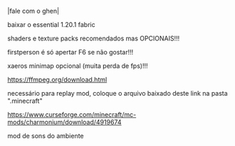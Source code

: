 |fale com o ghen|

baixar o essential 1.20.1 fabric

shaders e texture packs recomendados mas OPCIONAIS!!!

firstperson é só apertar F6 se não gostar!!!

xaeros minimap opcional (muita perda de fps)!!!


https://ffmpeg.org/download.html

necessário para replay mod, coloque o arquivo baixado deste link na pasta ".minecraft"

https://www.curseforge.com/minecraft/mc-mods/charmonium/download/4919674

mod de sons do ambiente
